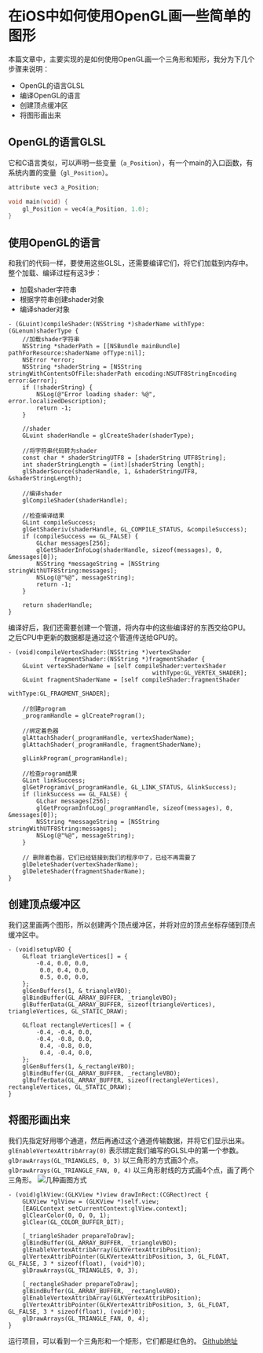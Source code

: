 # 在iOS中如何使用OpenGL画一些简单的图形
本篇文章中，主要实现的是如何使用OpenGL画一个三角形和矩形，我分为下几个步骤来说明：
- OpenGL的语言GLSL
- 编译OpenGL的语言
- 创建顶点缓冲区
- 将图形画出来

## OpenGL的语言GLSL
它和C语言类似，可以声明一些变量（`a_Position`），有一个main的入口函数，有系统内置的变量（`gl_Position`）。
```c
attribute vec3 a_Position;

void main(void) {
    gl_Position = vec4(a_Position, 1.0);
}
```
## 使用OpenGL的语言
和我们的代码一样，要使用这些GLSL，还需要编译它们，将它们加载到内存中。整个加载、编译过程有这3步：
- 加载shader字符串
- 根据字符串创建shader对象
- 编译shader对象
```objc
- (GLuint)compileShader:(NSString *)shaderName withType:(GLenum)shaderType {
    //加载shader字符串
    NSString *shaderPath = [[NSBundle mainBundle] pathForResource:shaderName ofType:nil];
    NSError *error;
    NSString *shaderString = [NSString stringWithContentsOfFile:shaderPath encoding:NSUTF8StringEncoding error:&error];
    if (!shaderString) {
        NSLog(@"Error loading shader: %@", error.localizedDescription);
        return -1;
    }
    
    //shader
    GLuint shaderHandle = glCreateShader(shaderType);
    
    //将字符串代码转为shader
    const char * shaderStringUTF8 = [shaderString UTF8String];
    int shaderStringLength = (int)[shaderString length];
    glShaderSource(shaderHandle, 1, &shaderStringUTF8, &shaderStringLength);
    
    //编译shader
    glCompileShader(shaderHandle);
    
    //检查编译结果
    GLint compileSuccess;
    glGetShaderiv(shaderHandle, GL_COMPILE_STATUS, &compileSuccess);
    if (compileSuccess == GL_FALSE) {
        GLchar messages[256];
        glGetShaderInfoLog(shaderHandle, sizeof(messages), 0, &messages[0]);
        NSString *messageString = [NSString stringWithUTF8String:messages];
        NSLog(@"%@", messageString);
        return -1;
    }
    
    return shaderHandle;
}
```
编译好后，我们还需要创建一个管道，将内存中的这些编译好的东西交给GPU。之后CPU中更新的数据都是通过这个管道传送给GPU的。
```objc
- (void)compileVertexShader:(NSString *)vertexShader
             fragmentShader:(NSString *)fragmentShader {
    GLuint vertexShaderName = [self compileShader:vertexShader
                                         withType:GL_VERTEX_SHADER];
    GLuint fragmentShaderName = [self compileShader:fragmentShader
                                           withType:GL_FRAGMENT_SHADER];
    
    //创建program
    _programHandle = glCreateProgram();
    
    //绑定着色器
    glAttachShader(_programHandle, vertexShaderName);
    glAttachShader(_programHandle, fragmentShaderName);
    
    glLinkProgram(_programHandle);
    
    //检查program结果
    GLint linkSuccess;
    glGetProgramiv(_programHandle, GL_LINK_STATUS, &linkSuccess);
    if (linkSuccess == GL_FALSE) {
        GLchar messages[256];
        glGetProgramInfoLog(_programHandle, sizeof(messages), 0, &messages[0]);
        NSString *messageString = [NSString stringWithUTF8String:messages];
        NSLog(@"%@", messageString);
    }
    
    // 删除着色器，它们已经链接到我们的程序中了，已经不再需要了
    glDeleteShader(vertexShaderName);
    glDeleteShader(fragmentShaderName);
}
```
## 创建顶点缓冲区
我们这里画两个图形，所以创建两个顶点缓冲区，并将对应的顶点坐标存储到顶点缓冲区中。
```objc
- (void)setupVBO {
    GLfloat triangleVertices[] = {
        -0.4, 0.0, 0.0,
         0.0, 0.4, 0.0,
         0.5, 0.0, 0.0,
    };
    glGenBuffers(1, &_triangleVBO);
    glBindBuffer(GL_ARRAY_BUFFER, _triangleVBO);
    glBufferData(GL_ARRAY_BUFFER, sizeof(triangleVertices), triangleVertices, GL_STATIC_DRAW);
    
    GLfloat rectangleVertices[] = {
        -0.4, -0.4, 0.0,
        -0.4, -0.8, 0.0,
         0.4, -0.8, 0.0,
         0.4, -0.4, 0.0,
    };
    glGenBuffers(1, &_rectangleVBO);
    glBindBuffer(GL_ARRAY_BUFFER, _rectangleVBO);
    glBufferData(GL_ARRAY_BUFFER, sizeof(rectangleVertices), rectangleVertices, GL_STATIC_DRAW);
}
```
## 将图形画出来
我们先指定好用哪个通道，然后再通过这个通道传输数据，并将它们显示出来。
`glEnableVertexAttribArray(0)` 表示绑定我们编写的GLSL中的第一个参数。
`glDrawArrays(GL_TRIANGLES, 0, 3)` 以三角形的方式画3个点。
`glDrawArrays(GL_TRIANGLE_FAN, 0, 4)` 以三角形射线的方式画4个点，画了两个三角形。
![几种画图方式](https://upload-images.jianshu.io/upload_images/3277096-3313acfff8c1e4d0.jpg?imageMogr2/auto-orient/strip%7CimageView2/2/w/1240)

```objc
- (void)glkView:(GLKView *)view drawInRect:(CGRect)rect {
    GLKView *glView = (GLKView *)self.view;
    [EAGLContext setCurrentContext:glView.context];
    glClearColor(0, 0, 0, 1);
    glClear(GL_COLOR_BUFFER_BIT);
    
    [_triangleShader prepareToDraw];
    glBindBuffer(GL_ARRAY_BUFFER, _triangleVBO);
    glEnableVertexAttribArray(GLKVertexAttribPosition);
    glVertexAttribPointer(GLKVertexAttribPosition, 3, GL_FLOAT, GL_FALSE, 3 * sizeof(float), (void*)0);
    glDrawArrays(GL_TRIANGLES, 0, 3);
    
    [_rectangleShader prepareToDraw];
    glBindBuffer(GL_ARRAY_BUFFER, _rectangleVBO);
    glEnableVertexAttribArray(GLKVertexAttribPosition);
    glVertexAttribPointer(GLKVertexAttribPosition, 3, GL_FLOAT, GL_FALSE, 3 * sizeof(float), (void*)0);
    glDrawArrays(GL_TRIANGLE_FAN, 0, 4);
}
```
运行项目，可以看到一个三角形和一个矩形，它们都是红色的。
[Github地址](https://github.com/zhonglaoban/OpenGL002)



